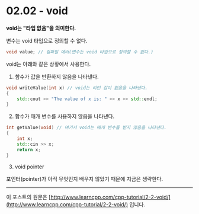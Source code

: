 # 02.02 - void

**void는 "타입 없음"을 의미한다.**

변수는 void 타입으로 정의할 수 없다.

```cpp
void value; // 컴파일 에러(변수는 void 타입으로 정의할 수 없다.)
```

void는 아래와 같은 상황에서 사용한다.

1. 함수가 값을 반환하지 않음을 나타낸다.

```cpp
void writeValue(int x) // void는 리턴 값이 없음을 나타낸다.
{
    std::cout << "The value of x is: " << x << std::endl;
}
```

2. 함수가 매개 변수를 사용하지 않음을 나타낸다.

```cpp
int getValue(void) // 여기서 void는 매개 변수를 받지 않음을 나타낸다.
{
    int x;
    std::cin >> x;
    return x;
}
```

3. void pointer

포인터(pointer)가 아직 무엇인지 배우지 않았기 때문에 지금은 생략한다.

---

이 포스트의 원문은 [http://www.learncpp.com/cpp-tutorial/2-2-void/](http://www.learncpp.com/cpp-tutorial/2-2-void/) 입니다.